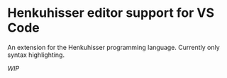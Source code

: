 # Henkuhisser editor support for VS Code

An extension for the Henkuhisser programming language. Currently only syntax highlighting.

*WIP*